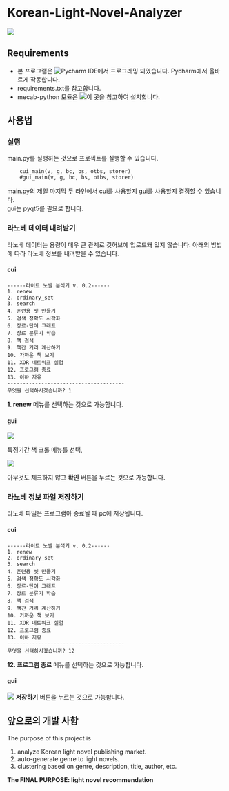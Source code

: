# Korean-Light-Novel-Analyzer

![](https://img.shields.io/badge/license-GPL-blue.svg)

## Requirements
* 본 프로그램은 ![Pycharm IDE](https://www.jetbrains.com/pycharm/)에서 프로그래밍 되었습니다. Pycharm에서 올바르게 작동합니다.
* requirements.txt를 참고합니다.
* mecab-python 모듈은 ![이 곳](https://cleancode-ws.tistory.com/97)을 참고하여 설치합니다.

## 사용법
### 실행
main.py를 실행하는 것으로 프로젝트를 실행할 수 있습니다.

```
    cui_main(v, g, bc, bs, otbs, storer)
    #gui_main(v, g, bc, bs, otbs, storer)
```
main.py의 제일 마지막 두 라인에서 cui를 사용할지 gui를 사용할지 결정할 수 있습니다.<br>
gui는 pyqt5를 필요로 합니다.

### 라노베 데이터 내려받기
라노베 데이터는 용량이 매우 큰 관계로 깃허브에 업로드돼 있지 않습니다. 아래의 방법에 따라 라노베 정보를 내려받을 수 있습니다.

#### cui
```
------라이트 노벨 분석기 v. 0.2------
1. renew
2. ordinary_set
3. search
4. 훈련용 셋 만들기
5. 검색 정확도 시각화
6. 장르-단어 그래프
7. 장르 분류기 학습
8. 책 검색
9. 책간 거리 계산하기
10. 가까운 책 보기
11. XOR 네트워크 실험
12. 프로그램 종료
13. 이하 자유
--------------------------------------
무엇을 선택하시겠습니까? 1
```
**1. renew** 메뉴를 선택하는 것으로 가능합니다.

#### gui
![](https://lh3.googleusercontent.com/oK9uFMmWKQG6Vw4_gsSnEWWG7BgX3yEhqvZ1FBffm-bcvg4NsXLz7xuYVigepC3YwGQ2TGRf_XdS4R8PqvJFBnHXJ0RRBm1BWp2JSlZYYJ7FKnXCkkjMo83fd3s4fhUw6yZyl4rrQRr-ZJNHDlOSZe6m9YfvvhjhNxm22MtugLnH97QB-lXWn4W7p3a4nTz_6vz8oyfmI1v6HAKMWuB3khMd_Hy0nVUI2WWeqzQuRVeVHmgZvxNNWVu56jDM4waeWFEx-7zOn0Mja6GRRQva1mJvmHK4ZOSlutH59_p5SGIaly4iMEkBLXFGFhDi2JjiJGnXfnpLQdGdMJRFvvo0A1BAF9ROPQSIWU3pFTABJ3dFhYKjQxlThAprkGRieCIYq5wcRMJXcfVMMioZYymUa1eF_D_pDXKJTAfvQLdbAi2zBnYq6PM2wZub1rdeT2-tkvWT7YGRR8T18y5WhuUIFK61bBQOKHRK0iQMLU-lb8nzXUok1hKUTperR6yMyg4rgoGCiudAAnvyDReLZW4sf6FkezzeCrQfNvMfAC4w152My-Z9QkXtjFIkVxE-QD2W-uSe50StZwMwTFAf_fhxGSi5WHsKi7iFKmu83mayyVhpnT1aRgHH3-PuyRsqiToqzNWlm_EIOQzPL8TbfT2gL7d6_k3BgyE=w567-h568-no)

특정기간 책 크롤 메뉴를 선택,

![](https://lh3.googleusercontent.com/kdtx7vr4YxeqtpDBd5Ot7VYWSReW-z_Ip1Dhyqg0sRV36B8NLlLOTyKDJx99atPuZt92QuZeLFXMYeEDtlf0i6GGFoSOb3OqPdWw6C4HgG58OBeqRLLBLdZiCj6oJHoMWXp-RLaC13NqEw4Vnb-IaNkAdaDJ7a-SqwgsLCVtzeTzN8e9fUSpGDr36i8u6GIhw83GnPj5V3Ej0WoolJFmetQag-ET-Zw-7MOMKoAOgRMNN5hhW5D29Ub9DhMBq_WeTZXsDabMzdJoq2ADncLBrhxBnWU2nktMuzXO8Ld1et27hlqMM7S73wusIiJ-arv_W0Qb0PDxRhmMEXV0MOXMwfj8qtq9exFOuW2Z_EA811PZgrDroYJlCGZ0_BXsvYWSJ5mldhRYByCryWcZFAGU95k_mJiFzWzLePnr4NQ5xk5pOG0u7ng3ofvwECioEDKmYGI_6mRkl_xBz7YYEZu4Ut-x0f4tuCDi95ZP00Y34sIlmUH-Zg-0KcfS7K2U5lwyjMu-Gj10v5G2nGytNM7xu94x6eUs0gdEOIRqLmNILW0ZaQq8loFDK01yVrxkWnDS5h688QvyPuu569ZuyLHjcYEp6etwkNIKKy9Jb9-A3mZTt7jeY5xInBUYTvNtGCsuLg9BtAM_yrHHvjB1LVh6tGKc2cn65ik=w572-h612-no)

아무것도 체크하지 않고 **확인** 버튼을 누르는 것으로 가능합니다.

### 라노베 정보 파일 저장하기
라노베 파일은 프로그램아 종료될 때 pc에 저장됩니다.
#### cui
```
------라이트 노벨 분석기 v. 0.2------
1. renew
2. ordinary_set
3. search
4. 훈련용 셋 만들기
5. 검색 정확도 시각화
6. 장르-단어 그래프
7. 장르 분류기 학습
8. 책 검색
9. 책간 거리 계산하기
10. 가까운 책 보기
11. XOR 네트워크 실험
12. 프로그램 종료
13. 이하 자유
--------------------------------------
무엇을 선택하시겠습니까? 12
```
**12. 프로그램 종료** 메뉴를 선택하는 것으로 가능합니다.

#### gui
![](https://lh3.googleusercontent.com/kdtx7vr4YxeqtpDBd5Ot7VYWSReW-z_Ip1Dhyqg0sRV36B8NLlLOTyKDJx99atPuZt92QuZeLFXMYeEDtlf0i6GGFoSOb3OqPdWw6C4HgG58OBeqRLLBLdZiCj6oJHoMWXp-RLaC13NqEw4Vnb-IaNkAdaDJ7a-SqwgsLCVtzeTzN8e9fUSpGDr36i8u6GIhw83GnPj5V3Ej0WoolJFmetQag-ET-Zw-7MOMKoAOgRMNN5hhW5D29Ub9DhMBq_WeTZXsDabMzdJoq2ADncLBrhxBnWU2nktMuzXO8Ld1et27hlqMM7S73wusIiJ-arv_W0Qb0PDxRhmMEXV0MOXMwfj8qtq9exFOuW2Z_EA811PZgrDroYJlCGZ0_BXsvYWSJ5mldhRYByCryWcZFAGU95k_mJiFzWzLePnr4NQ5xk5pOG0u7ng3ofvwECioEDKmYGI_6mRkl_xBz7YYEZu4Ut-x0f4tuCDi95ZP00Y34sIlmUH-Zg-0KcfS7K2U5lwyjMu-Gj10v5G2nGytNM7xu94x6eUs0gdEOIRqLmNILW0ZaQq8loFDK01yVrxkWnDS5h688QvyPuu569ZuyLHjcYEp6etwkNIKKy9Jb9-A3mZTt7jeY5xInBUYTvNtGCsuLg9BtAM_yrHHvjB1LVh6tGKc2cn65ik=w572-h612-no)
**저장하기** 버튼을 누르는 것으로 가능합니다.

## 앞으로의 개발 사항
The purpose of this project is 
1. analyze Korean light novel publishing market.
2. auto-generate genre to light novels.
3. clustering based on genre, description, title, author, etc.

**The FINAL PURPOSE: light novel recommendation**
